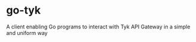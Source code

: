 # go-tyk
A client enabling Go programs to interact with Tyk API Gateway in a simple and uniform way
